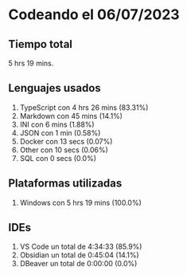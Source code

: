 # Codeando el 06/07/2023

## Tiempo total
5 hrs 19 mins.

## Lenguajes usados
1. TypeScript con 4 hrs 26 mins (83.31%)
1. Markdown con 45 mins (14.1%)
1. INI con 6 mins (1.88%)
1. JSON con 1 min (0.58%)
1. Docker con 13 secs (0.07%)
1. Other con 10 secs (0.06%)
1. SQL con 0 secs (0.0%)

## Plataformas utilizadas
1. Windows con 5 hrs 19 mins (100.0%)

## IDEs
1. VS Code un total de 4:34:33 (85.9%)
1. Obsidian un total de 0:45:04 (14.1%)
1. DBeaver un total de 0:00:00 (0.0%)
